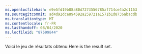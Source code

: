 ```yaml
---
ms.openlocfilehash: e9e5fd19b88a80d7273556785af714ce4a2c1153
ms.sourcegitcommit: ad4d92dce894592a259721a1571b1d8736abacdb
ms.translationtype: MT
ms.contentlocale: fr-FR
ms.lasthandoff: 08/04/2020
ms.locfileid: "87599844"
---
```

<span data-ttu-id="97bff-101">Voici le jeu de résultats obtenu.</span><span class="sxs-lookup"><span data-stu-id="97bff-101">Here is the result set.</span></span>
